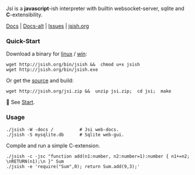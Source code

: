 Jsi is a **javascript**-ish interpreter with builtin websocket-server, sqlite and **C**-extensibility. 


[Docs](https://docs.jsish.org)  | [Docs-alt](https://jsish.org/docs/ "Alternate non-js docs") | [Issues](https://github.com/pcmacdon/jsish/issues "Issue tracker on github") | [jsish.org](https://jsish.org)

### Quick-Start

Download a binary for [linux](http://jsish.org/bin/jsish) / [win](http://jsish.org/bin/jsish.exe):

    wget http://jsish.org/bin/jsish &&  chmod u+x jsish
    wget http://jsish.org/bin/jsish.exe

Or get the [source](http://jsish.org/jsi.zip) and build:
 
    wget http://jsish.org/jsi.zip &&  unzip jsi.zip;  cd jsi;  make
    
&#x1f6a9; See [Start](./lib/www/md/Start.md).
    
### Usage

    ./jsish -W -docs /          # Jsi web-docs.
    ./jsish -S mysqlite.db      # Sqlite web-gui.
    
Compile and run a simple C-extension.

    ./jsish -c -jsc "function add(n1:number, n2:number=1):number { n1+=n2; \nRETURN(n1);\n }" Sum 
    ./jsish -e 'require("Sum",0); return Sum.add(9,3);'

